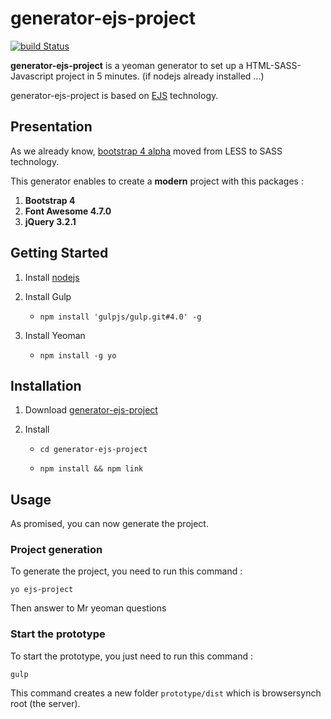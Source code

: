# generator-ejs-project

[![build Status](https://travis-ci.org/Alexandre-Gadiou/generator-ejs-project.svg)](https://travis-ci.org/Alexandre-Gadiou/enerator-ejs-project.svg?branch=master)

**generator-ejs-project** is a yeoman generator to set up a HTML-SASS-Javascript project in 5 minutes. (if nodejs already installed ...)

generator-ejs-project is based on [EJS](http://ejs.co) technology.

## Presentation

As we already know, [bootstrap 4 alpha](http://blog.getbootstrap.com/2015/08/19/bootstrap-4-alpha/) moved from LESS to SASS technology.
 
This generator enables to create a **modern** project with this packages : 

1. **Bootstrap 4**
2. **Font Awesome 4.7.0**
3. **jQuery 3.2.1**

## Getting Started

1. Install [nodejs](https://nodejs.org/)

2. Install Gulp

	* `npm install 'gulpjs/gulp.git#4.0' -g`
			
4. Install Yeoman

	* 	`npm install -g yo`		

## Installation

1. Download [generator-ejs-project](https://github.com/Alexandre-Gadiou/generator-ejs-project/archive/master.zip)

2. Install

	* 	`cd generator-ejs-project`
		
	* 	`npm install && npm link`
		
## Usage	

As promised, you can now generate the project.

### Project generation

To generate the project, you need to run this command  :

```
yo ejs-project
```

Then answer to Mr yeoman questions

### Start the prototype	

To start the prototype, you just need to run this command  :

```
gulp
```

This command creates a new folder `prototype/dist` which is browsersynch root (the server).
